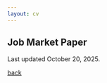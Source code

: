 ```yaml
---
layout: cv
---
```


## Job Market Paper

Last updated October 20, 2025.
 
<object data="./assets/Marcheva_Draft_Oct20.pdf" width="800" height="1000" type='application/pdf'></object>

[back](./)
